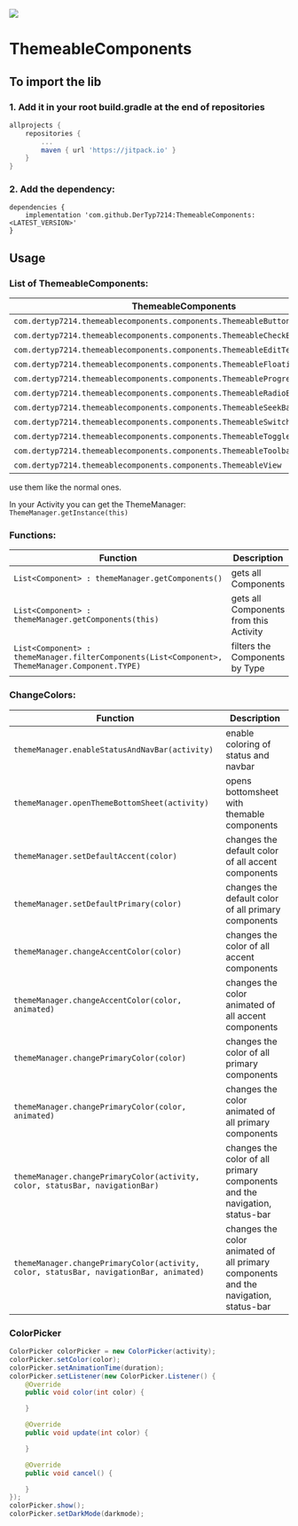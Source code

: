 [![](https://jitpack.io/v/DerTyp7214/ThemeableComponents.svg)](https://jitpack.io/#DerTyp7214/ThemeableComponents)

# ThemeableComponents

## To import the lib


### 1. Add it in your root build.gradle at the end of repositories
```gradle
allprojects {
    repositories {
        ...
        maven { url 'https://jitpack.io' }
    }
}
```

### 2. Add the dependency:
```gralde
dependencies {
    implementation 'com.github.DerTyp7214:ThemeableComponents:<LATEST_VERSION>'
}
```

## Usage

### List of ThemeableComponents:

ThemeableComponents | Original
------------------------------------------------------------- | --
`com.dertyp7214.themeablecomponents.components.ThemeableButton` | MaterialButton
`com.dertyp7214.themeablecomponents.components.ThemeableCheckBox` | AppCompatCheckBox 
`com.dertyp7214.themeablecomponents.components.ThemeableEditText` | TextInputEditText 
`com.dertyp7214.themeablecomponents.components.ThemeableFloatingActionButton` | FloatingActionButton 
`com.dertyp7214.themeablecomponents.components.ThemeableProgressBar` | ProgressBar 
`com.dertyp7214.themeablecomponents.components.ThemeableRadioButton` | AppCompatRadioButton 
`com.dertyp7214.themeablecomponents.components.ThemeableSeekBar` | AppCompatSeekBar 
`com.dertyp7214.themeablecomponents.components.ThemeableSwitch` | Switch 
`com.dertyp7214.themeablecomponents.components.ThemeableToggleButton` | ToggleButton
`com.dertyp7214.themeablecomponents.components.ThemeableToolbar` | Toolbar 
`com.dertyp7214.themeablecomponents.components.ThemeableView` | View 

use them like the normal ones.

In your Activity you can get the ThemeManager: `ThemeManager.getInstance(this)`

### Functions:

Function | Description
-- | --
`List<Component> : themeManager.getComponents()` | gets all Components
`List<Component> : themeManager.getComponents(this)` | gets all Components from this Activity
`List<Component> : themeManager.filterComponents(List<Component>, ThemeManager.Component.TYPE)` | filters the Components by Type


### ChangeColors:

Function | Description
-- | --
`themeManager.enableStatusAndNavBar(activity)` | enable coloring of status and navbar
`themeManager.openThemeBottomSheet(activity)` | opens bottomsheet with themable components
`themeManager.setDefaultAccent(color)` | changes the default color of all accent components
`themeManager.setDefaultPrimary(color)` | changes the default color of all primary components
`themeManager.changeAccentColor(color)` | changes the color of all accent components
`themeManager.changeAccentColor(color, animated)` | changes the color animated of all accent components
`themeManager.changePrimaryColor(color)` | changes the color of all primary components
`themeManager.changePrimaryColor(color, animated)` | changes the color animated of all primary components
`themeManager.changePrimaryColor(activity, color, statusBar, navigationBar)` | changes the color of all primary components and the navigation, status-bar
`themeManager.changePrimaryColor(activity, color, statusBar, navigationBar, animated)` | changes the color animated of all primary components and the navigation, status-bar


### ColorPicker

```Java
ColorPicker colorPicker = new ColorPicker(activity);
colorPicker.setColor(color);
colorPicker.setAnimationTime(duration);
colorPicker.setListener(new ColorPicker.Listener() {
    @Override
    public void color(int color) {

    }

    @Override
    public void update(int color) {

    }

    @Override
    public void cancel() {

    }
});
colorPicker.show();
colorPicker.setDarkMode(darkmode);
```
